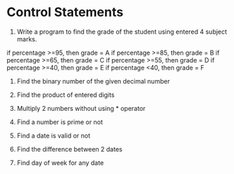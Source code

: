 # Control Statements

1. Write a program to find the grade of the student using entered 4 subject marks.

if percentage >=95, then grade = A
if percentage >=85, then grade = B
if percentage >=65, then grade = C
if percentage >=55, then grade = D
if percentage >=40, then grade = E
if percentage <40, then grade = F

1. Find the binary number of the given decimal number

1. Find the product of entered digits

1. Multiply 2 numbers without using * operator

1. Find a number is prime or not

1. Find a date is valid or not

1. Find the difference between 2 dates

1. Find day of week for any date

